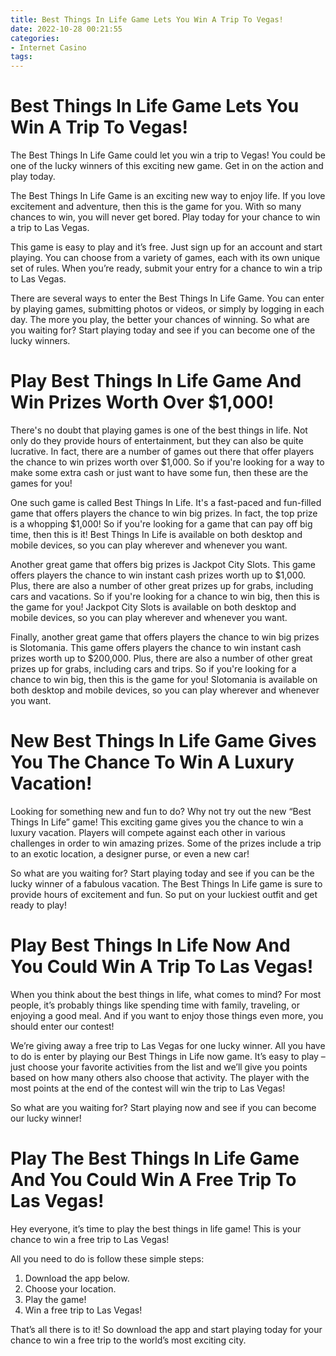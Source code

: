```yaml
---
title: Best Things In Life Game Lets You Win A Trip To Vegas!
date: 2022-10-28 00:21:55
categories:
- Internet Casino
tags:
---
```



#  Best Things In Life Game Lets You Win A Trip To Vegas!

The Best Things In Life Game could let you win a trip to Vegas! You could be one of the lucky winners of this exciting new game. Get in on the action and play today.

The Best Things In Life Game is an exciting new way to enjoy life. If you love excitement and adventure, then this is the game for you. With so many chances to win, you will never get bored. Play today for your chance to win a trip to Las Vegas.

This game is easy to play and it’s free. Just sign up for an account and start playing. You can choose from a variety of games, each with its own unique set of rules. When you’re ready, submit your entry for a chance to win a trip to Las Vegas.

There are several ways to enter the Best Things In Life Game. You can enter by playing games, submitting photos or videos, or simply by logging in each day. The more you play, the better your chances of winning. So what are you waiting for? Start playing today and see if you can become one of the lucky winners.

#  Play Best Things In Life Game And Win Prizes Worth Over $1,000!

There's no doubt that playing games is one of the best things in life. Not only do they provide hours of entertainment, but they can also be quite lucrative. In fact, there are a number of games out there that offer players the chance to win prizes worth over $1,000. So if you're looking for a way to make some extra cash or just want to have some fun, then these are the games for you!

One such game is called Best Things In Life. It's a fast-paced and fun-filled game that offers players the chance to win big prizes. In fact, the top prize is a whopping $1,000! So if you're looking for a game that can pay off big time, then this is it! Best Things In Life is available on both desktop and mobile devices, so you can play wherever and whenever you want.

Another great game that offers big prizes is Jackpot City Slots. This game offers players the chance to win instant cash prizes worth up to $1,000. Plus, there are also a number of other great prizes up for grabs, including cars and vacations. So if you're looking for a chance to win big, then this is the game for you! Jackpot City Slots is available on both desktop and mobile devices, so you can play wherever and whenever you want.

Finally, another great game that offers players the chance to win big prizes is Slotomania. This game offers players the chance to win instant cash prizes worth up to $200,000. Plus, there are also a number of other great prizes up for grabs, including cars and trips. So if you're looking for a chance to win big, then this is the game for you! Slotomania is available on both desktop and mobile devices, so you can play wherever and whenever you want.

#  New Best Things In Life Game Gives You The Chance To Win A Luxury Vacation!

Looking for something new and fun to do? Why not try out the new “Best Things In Life” game! This exciting game gives you the chance to win a luxury vacation. Players will compete against each other in various challenges in order to win amazing prizes. Some of the prizes include a trip to an exotic location, a designer purse, or even a new car!

So what are you waiting for? Start playing today and see if you can be the lucky winner of a fabulous vacation. The Best Things In Life game is sure to provide hours of excitement and fun. So put on your luckiest outfit and get ready to play!

#  Play Best Things In Life Now And You Could Win A Trip To Las Vegas! 

When you think about the best things in life, what comes to mind? For most people, it’s probably things like spending time with family, traveling, or enjoying a good meal. And if you want to enjoy those things even more, you should enter our contest!

We’re giving away a free trip to Las Vegas for one lucky winner. All you have to do is enter by playing our Best Things in Life now game. It’s easy to play – just choose your favorite activities from the list and we’ll give you points based on how many others also choose that activity. The player with the most points at the end of the contest will win the trip to Las Vegas!

So what are you waiting for? Start playing now and see if you can become our lucky winner!

#  Play The Best Things In Life Game And You Could Win A Free Trip To Las Vegas!

Hey everyone, it’s time to play the best things in life game! This is your chance to win a free trip to Las Vegas!

All you need to do is follow these simple steps:

1. Download the app below.
2. Choose your location.
3. Play the game!
4. Win a free trip to Las Vegas!

That’s all there is to it! So download the app and start playing today for your chance to win a free trip to the world’s most exciting city.